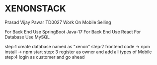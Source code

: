 # XENONSTACK
Prasad Vijay Pawar TD0027 Work On Mobile Selling

For Back End Use SpringBoot Java-17
For Back End Use React
For Database Use MySQL

step:1 create database named as "xenon"
step:2 frontend code -> npm install
                     -> npm start
step: 3 register as owner and add all types of Mobile
step:4 login as customer and go ahead
